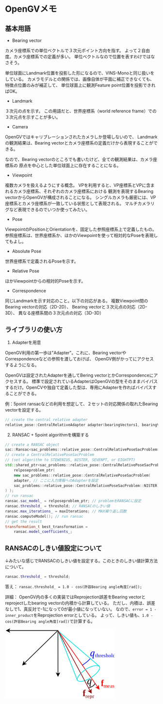 # OpenGVメモ

## 基本用語
- Bearing vector

カメラ座標系での単位ベクトルで３次元ポイント方向を指す。
よって２自由度。カメラ座標系での定義が多い。
単位ベクトルなので位置を表すわけではなさそう。

単位球面にLandmark位置を投影した形になるので、VINS-Monoと同じ扱いをしている。
カメラモデルとの関係では、画像自体が平面に補正できなくても、特徴点位置のみが補正して、
単位球面上に観測Feature point位置を投影できればOK。

- Landmark

３次元の点を示す。
この用語だと、世界座標系（world reference frame）での３次元点を示すことが多い。

- Camera

OpenGVではキャリブレーションされたカメラしか登場しないので、
Landmarkの観測結果は、Bearing vectorとカメラ座標系の定義だけから表現することができる。

なので、Bearing vectorのところでも書いたけど、全ての観測結果は、カメラ座標系の
原点を中心とした単位球面上に存在することになる。

- Viewpoint

複数カメラを扱えるようにする概念。
VPを利用すると、VP座標系とVPに含まれるカメラ座標系、それぞれのカメラ座標系における
観測を表現するBearing vectorからOpenGVが構成されることになる。
シングルカメラも厳密には、VP座標系とカメラ座標系が一致している状態として表現される。
マルチカメラリグなど表現できるのでいつか使ってみたい。

- Pose

ViewpointのPositionとOrientationを、固定した参照座標系上で定義したもの。
参照座標系は、世界座標系か、ほかのViewpointを使って相対的なPoseを表現してもよし。

- Absolute Pose

世界座標系で定義されるPoseを示す。

- Relative Pose

ほかViewpointからの相対的Poseを示す。

- Correspondence

同じLandmarkを示す対応のこと。以下の対応がある。
複数Viewpoint間のBearing vectorの対応（2D-2D）、
Bearing vectorと３次元点の対応（2D-3D）、
異なる座標系間の３次元点の対応（3D-3D）

## ライブラリの使い方

1. Adapterを用意

OpenGV利用の第一歩は"Adapter"。これに、Bearing vectorやCorrespondenceなどの参照を渡しておけば、
OpenGV側がかってにアクセスするようになる。

OpenGVは設定されたAdapterを通してBering vectorとかCorrespondenceにアクセスする。
標準で設定されているAdapterはOpenGVの型をそのままバイパスするだけ。OpenCVや独自て定義した型は、専用にAdapterを作ればバイパスすることができる。

例：5point ransacなどの利用を想定して、２セットの対応関係の取れたBearing vectorを設定する。
```c++
// create the central relative adapter
relative_pose::CentralRelativeAdapter adapter(bearingVectors1, bearingVectors2 );
```

2. RANSAC + 5point algorithmを構築する

```c++
// create a RANSAC object
sac::Ransac<sac_problems::relative_pose::CentralRelativePoseSacProblem> ransac;
// create a CentralRelativePoseSacProblem
// (set algorithm to STEWENIUS, NISTER, SEVENPT, or EIGHTPT)
std::shared_ptr<sac_problems::relative_pose::CentralRelativePoseSacProblem>
    relposeproblem_ptr(
    new sac_problems::relative_pose::CentralRelativePoseSacProblem(
    adapter, // ここに入力情報へのAdapterを設定
    sac_problems::relative_pose::CentralRelativePoseSacProblem::NISTER // ここに5pointの手法を選択 
) );
// run ransac
ransac.sac_model_ = relposeproblem_ptr; // problemをRANSACに設定
ransac.threshold_ = threshold; // RANSACのしきい値
ransac.max_iterations_ = maxIterations; // MAX繰り返し回数
ransac.computeModel(); // run ransac
// get the result
transformation_t best_transformation =
    ransac.model_coefficients_;
```

## RANSACのしきい値設定について
↓みたいな感じでRANSACのしきい値を設定する。このときのしきい値計算方法について。
```c++
ransac.threshold_ = threshold;
```

答え： `ransac.threshold_ = 1.0 - cos(許容Bearing angle角度[rad]);`

詳細：
OpenGV内の多くの実装ではReprojection誤差をBearing vectorとreprojectしたbearing vectorの内積から計算している。
ただし、内積は、誤差なしで1、真反対で-1になって0が最小値になっていない。
なので、`error = 1 - inner_product`をReprojection errorとしている。
よって、しきい値も、`1.0 - cos(許容Bearing angle角度[rad])`で計算する。

![reprojeciton error](./figs/reprojectionError.png)